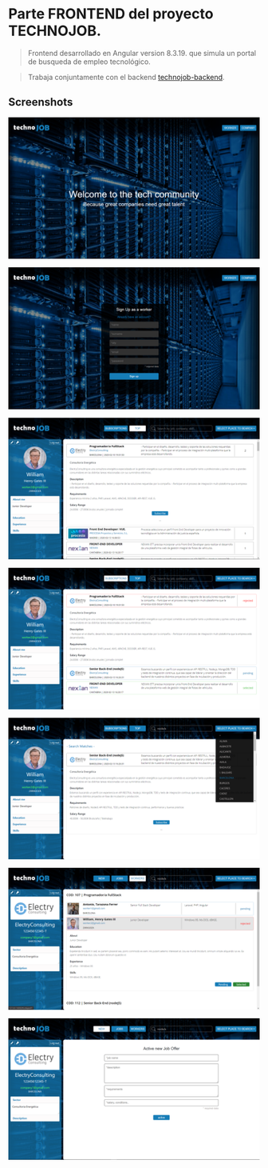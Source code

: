 
# Parte FRONTEND del proyecto TECHNOJOB.

> Frontend desarrollado en Angular version 8.3.19. que simula un portal de busqueda de empleo tecnológico.

> Trabaja conjuntamente con el backend [technojob-backend](https://github.com/RodXIII/technojob-backend/tree/dev).

## Screenshots

![](screenshots/screenshot1.png)

![](screenshots/screenshot2.png)

![](screenshots/screenshot3.png)

![](screenshots/screenshot4.png)

![](screenshots/screenshot5.png)

![](screenshots/screenshot6.png)

![](screenshots/screenshot7.png)
